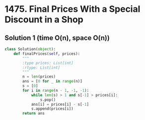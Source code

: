 # 1475. Final Prices With a Special Discount in a Shop

## Solution 1 (time O(n), space O(n))

```python
class Solution(object):
    def finalPrices(self, prices):
        """
        :type prices: List[int]
        :rtype: List[int]
        """
        n = len(prices)
        ans = [0 for _ in range(n)]
        s = [0]
        for i in range(n - 1, -1, -1):
            while len(s) > 1 and s[-1] > prices[i]:
                s.pop()
            ans[i] = prices[i] - s[-1]
            s.append(prices[i])
        return ans
```
